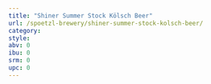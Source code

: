 ```yaml
---
title: "Shiner Summer Stock Kölsch Beer"
url: /spoetzl-brewery/shiner-summer-stock-kolsch-beer/
category: 
style: 
abv: 0
ibu: 0
srm: 0
upc: 0
---
```


